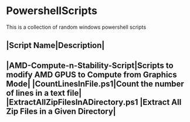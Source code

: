 # PowershellScripts
This is a collection of random windows powershell scripts


|Script Name|Description|
---------------------------
|AMD-Compute-n-Stability-Script|Scripts to modify AMD GPUS to Compute from Graphics Mode|
|CountLinesInFile.ps1|Count the number of lines in a text file|
|ExtractAllZipFilesInADirectory.ps1 |Extract All Zip Files in a Given Directory|
---------------------------
